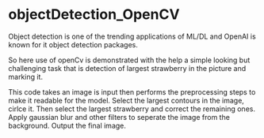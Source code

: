 # objectDetection_OpenCV

Object detection is one of the trending applications of ML/DL and OpenAI is known for it object detection packages.

So here use of openCv is demonstrated with the help a simple looking but challenging task that is detection of largest strawberry in the picture and marking it.

This code takes an image is input then performs the preprocessing steps to make it readable for the model.
Select the largest contours in the image, cirlce it.
Then select the largest strawberry and correct the remaining ones.
Apply gaussian blur and other filters to seperate the image from the background.
Output the final image.

